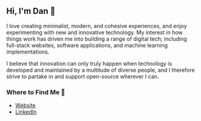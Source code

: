 <h2><b>Hi, I'm Dan 👋</b></h2>

<p>I love creating minimalist, modern, and cohesive experiences, and enjoy experimenting with new and innovative technology. My interest in how things work has driven me into building a range of digital tech; including full-stack websites, software applications, and machine learning implementations.</p>

<p>I believe that innovation can only truly happen when technology is developed and maintained by a multitude of diverse people, and I therefore strive to partake in and support open-source wherever I can.</p>

<h3><b>Where to Find Me 💬</b></h3>
<ul>
    <li><a href="https://dansmith.tech">Website</a></li>
    <li><a href="https://linkedin.com/in/dan-smith-tech">LinkedIn</a></li>
</ul>
